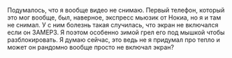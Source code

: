 ---
---
Подумалось, что я вообще видео не снимаю. Первый телефон, который это мог вообще, был, наверное, экспресс мьюзик от Нокиа, но я и там не снимал. У с ним болезнь такая случилась, что экран не включался если он ЗАМЕРЗ. Я поэтом особенно зимой грел его под мышкой чтобы разблокировать. Я думаю сейчас, это ведь не я придумал про тепло и может он рандомно вообще просто не включал экран?